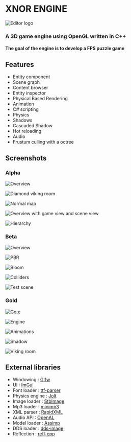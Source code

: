 # XNOR ENGINE 

![Editor logo](assets_internal/editor/ui/logo.png)

### A 3D game engine using OpenGL written in C++
#### The goal of the engine is to develop a FPS puzzle game

## Features

- Entity component
- Scene graph
- Content browser
- Entity inspector
- Physical Based Rendering
- Animation
- C# scripting
- Physics
- Shadows
- Cascaded Shadow 
- Hot reloading
- Audio
- Frustum culling with a octree

## Screenshots

### Alpha

![Overview](screenshots/alpha/1.png)

![Diamond viking room](screenshots/alpha/2.png)

![Normal map](screenshots/alpha/3.png)

![Overview with game view and scene view](screenshots/alpha/4.png)

![Hierarchy](screenshots/alpha/5.png)

### Beta

![Overview](screenshots/beta/1.png)

![PBR](screenshots/beta/2.png)

![Bloom](screenshots/beta/3.png)

![Colliders](screenshots/beta/4.png)

![Test scene](screenshots/beta/5.png)

### Gold

![Gq;e](screenshots/gold/1.png)

![Engine](screenshots/gold/2.png)

![Animations](screenshots/gold/3.png)

![Shadow](screenshots/gold/4.png)

![Viking room](screenshots/gold/5.png)

## External libraries

- Windowing : [Glfw](https://www.glfw.org/)
- UI : [ImGui](https://github.com/ocornut/imgui)
- Font loader : [ttf-parser](https://github.com/kv01/ttf-parser)
- Physics engine : [Jolt](https://github.com/jrouwe/JoltPhysics)
- Image loader : [StbImage](https://github.com/nothings/stb/blob/master/stb_image.h)
- Mp3 loader : [minimp3](https://github.com/lieff/minimp3)
- XML parser : [RapidXML](https://github.com/Fe-Bell/RapidXML)
- Audio API : [OpenAL](https://www.openal.org/)
- Model loader : [Assimp](https://github.com/assimp/assimp)
- DDS loader : [dds-image](https://github.com/spnda/dds_image)
- Reflection : [refl-cpp](https://github.com/veselink1/refl-cpp)
